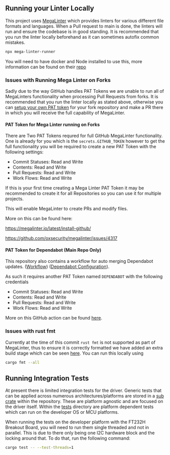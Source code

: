 ## Running your Linter Locally

This project uses [MegaLinter](https://github.com/oxsecurity/megalinter) which provides linters for various different file formats and languages. When a Pull request to main is done, the linters will run and ensure the codebase is in good standing. It is recommended that you run the linter locally beforehand as it can sometimes autofix common mistakes.

```bash
npx mega-linter-runner
```

You will need to have docker and Node installed to use this, more information can be found on their [repo](https://github.com/oxsecurity/megalinter)

### Issues with Running Mega Linter on Forks

Sadly due to the way GitHub handles PAT Tokens we are unable to run all of MegaLinters functionality when processing Pull Requests from forks. It is recommended that you run the linter locally as stated above, otherwise you can [setup your own PAT token](https://github.com/marketplace/actions/megalinter#apply-fixes-issues) for your fork repository and make a PR there in which you will receive the full capability of MegaLinter.

#### PAT Token for Mega Linter running on Forks

There are Two PAT Tokens requred for full GitHub MegaLinter functionality. One is already for you which is the `secrets.GITHUB_TOKEN` however to get the full functionality you will be required to create a new PAT Token with the following settings:

- Commit Statuses: Read and Write
- Contents: Read and Write
- Pull Requests: Read and Write
- Work Flows: Read and Write

If this is your first time creating a Mega Linter PAT Token it may be recommended to create it for all Repositories so you can use it for multiple projects.

This will enable MegaLinter to create PRs and modify files.

More on this can be found here:

<https://megalinter.io/latest/install-github/>

<https://github.com/oxsecurity/megalinter/issues/4317>

#### PAT Token for Dependabot (Main Repo Only)

This repository also contains a workflow for auto merging Dependabot updates. ([Workflow](./.github/workflows/dependabot.yaml)) ([Dependabot Configuration](./.github/dependabot.yaml)).

As such it requires another PAT Token named `DEPENDABOT` with the following credentials

- Commit Statuses: Read and Write
- Contents: Read and Write
- Pull Requests: Read and Write
- Work Flows: Read and Write

More on this GitHub action can be found [here](https://github.com/marketplace/actions/dependabot-auto-merge).

### Issues with rust fmt

Currently at the time of this commit `rust fmt` is not supported as part of MegaLinter, thus to ensure it is correctly formatted we have added an extra build stage which can be seen [here](./.github/workflows/mega-linter.yaml). You can run this locally using

```bash
cargo fmt --all
```

## Running Integration Tests

At present there is limited integration tests for the driver. Generic tests that can be applied across numerous architectures/platforms are stored in a [sub crate](./tests-common/) within the repository. These are platform agnostic and are focused on the driver itself. Within the [tests](./tests/) directory are platform dependent tests which can run on the developer OS or MCU platforms.

When running the tests on the developer platform with the FT232H Breakout Board, you will need to run them single threaded and not in parallel. This is due to there only being one I2C hardware block and the locking around that. To do that, run the following command:

```bash
cargo test -- --test-threads=1
```
